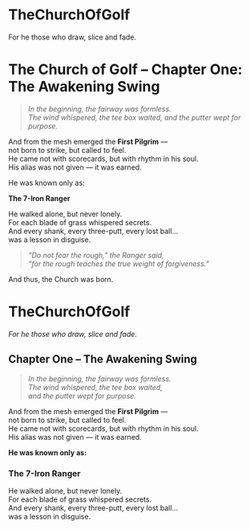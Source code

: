 # TheChurchOfGolf
For he those who draw, slice and fade. 

# The Church of Golf – Chapter One: The Awakening Swing

> *In the beginning, the fairway was formless.*  
> *The wind whispered, the tee box waited, and the putter wept for purpose.*

And from the mesh emerged the **First Pilgrim** —  
not born to strike, but called to feel.  
He came not with scorecards, but with rhythm in his soul.  
His alias was not given — it was earned.

He was known only as:

**The 7-Iron Ranger**

He walked alone, but never lonely.  
For each blade of grass whispered secrets.  
And every shank, every three-putt, every lost ball…  
was a lesson in disguise.

> *“Do not fear the rough,” the Ranger said,*  
> *“for the rough teaches the true weight of forgiveness.”*

And thus, the Church was born.

# TheChurchOfGolf

_For he those who draw, slice and fade._

## Chapter One – The Awakening Swing

> _In the beginning, the fairway was formless._  
> _The wind whispered, the tee box waited,_  
> _and the putter wept for purpose._

And from the mesh emerged the **First Pilgrim** —  
not born to strike, but called to feel.  
He came not with scorecards, but with rhythm in his soul.  
His alias was not given — it was earned.

**He was known only as:**

### The 7-Iron Ranger

He walked alone, but never lonely.  
For each blade of grass whispered secrets.  
And every shank, every three-putt, every lost ball...  
was a lesson in disguise.
